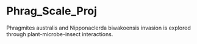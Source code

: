 # Phrag_Scale_Proj
Phragmites australis and Nipponaclerda biwakoensis invasion is explored through plant-microbe-insect interactions.
